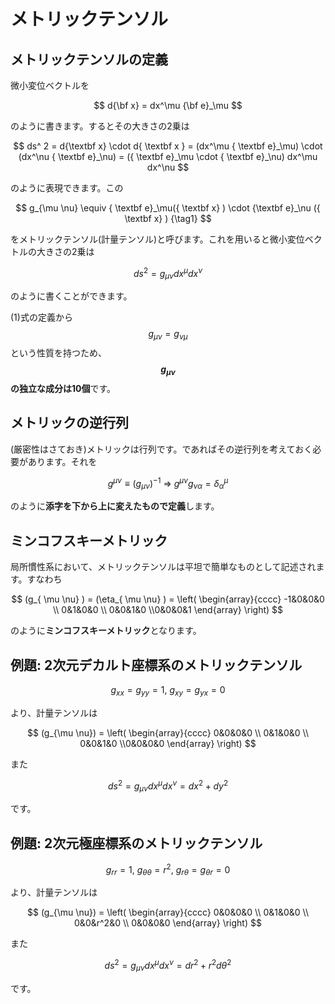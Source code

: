 # メトリックテンソル

## メトリックテンソルの定義

微小変位ベクトルを

$$
d{\bf x} 
= dx^\mu {\bf e}_\mu
$$

のように書きます。するとその大きさの2乗は

$$
ds^ 2 
= d{\textbf x} \cdot d{ \textbf x } 
= (dx^\mu { \textbf e}_\mu) \cdot (dx^\nu { \textbf e}_\nu) 
= ({ \textbf e}_\mu \cdot { \textbf e}_\nu) dx^\mu dx^\nu
$$

のように表現できます。この

$$
g_{\mu \nu} \equiv { \textbf e}_\mu({ \textbf x} ) \cdot {\textbf e}_\nu ({ \textbf x} ) {\tag1}
$$

をメトリックテンソル(計量テンソル)と呼びます。これを用いると微小変位ベクトルの大きさの2乗は

$$
ds^2 
= g _{ \mu \nu} dx^\mu dx^\nu
$$

のように書くことができます。

(1)式の定義から$$g _{\mu \nu} = g_{\nu \mu}$$という性質を持つため、**$$g_{ \mu \nu}$$の独立な成分は10個**です。

## メトリックの逆行列

(厳密性はさておき)メトリックは行列です。であればその逆行列を考えておく必要があります。それを

$$
g^{\mu \nu} \equiv (g_{\mu \nu})^{-1} \ \Longrightarrow \ g^{\mu \nu} g_{\nu \alpha} = \delta^\mu_\alpha
$$

のように**添字を下から上に変えたもので定義**します。

## ミンコフスキーメトリック

局所慣性系において、メトリックテンソルは平坦で簡単なものとして記述されます。すなわち

$$
(g_{ \mu \nu} ) = (\eta_{ \mu \nu} ) = 
 \left( \begin{array}{cccc}
 -1&0&0&0 \\ 0&1&0&0 \\ 0&0&1&0 \\0&0&0&1
\end{array} \right)
$$

のように**ミンコフスキーメトリック**となります。

## 例題: 2次元デカルト座標系のメトリックテンソル

$$
g_{xx} 
= g_{yy} 
= 1, \ 
g_{xy} = g_{yx} = 0
$$

より、計量テンソルは

$$
(g_{\mu \nu}) 
= \left( \begin{array}{cccc}
0&0&0&0 \\ 0&1&0&0 \\ 0&0&1&0 \\0&0&0&0
\end{array} \right)
$$

また

$$
ds^2 
= g_{\mu \nu} dx^\mu dx^\nu
= dx^2 + dy^2
$$

です。

## 例題: 2次元極座標系のメトリックテンソル

$$
g_{rr} = 1, \  
g_{\theta \theta} 
= r^2, \ 
g_{r\theta} = g_{\theta r} = 0
$$

より、計量テンソルは

$$
(g_{\mu \nu}) 
= \left( \begin{array}{cccc}
0&0&0&0 \\
0&1&0&0 \\
0&0&r^2&0 \\
0&0&0&0
\end{array} \right)
$$

また

$$
ds^2 
= g_{\mu \nu} dx^\mu dx^\nu
= dr^2 + r^2d\theta^2
$$

です。

